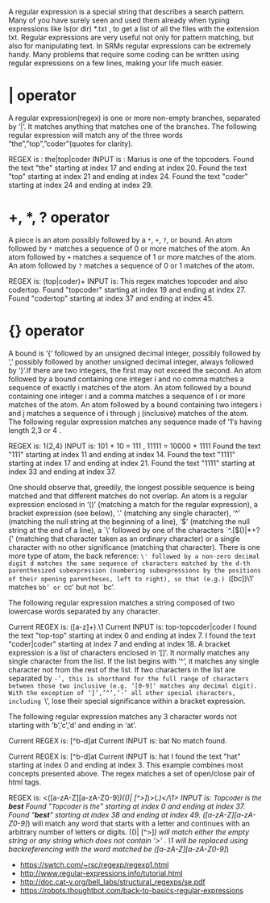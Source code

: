 A regular expression is a special string that describes a search pattern. Many of you have surely seen and used them already when typing expressions like ls(or dir) *.txt , to get a list of all the files with the extension txt. Regular expressions are very useful not only for pattern matching, but also for manipulating text. In SRMs regular expressions can be extremely handy. Many problems that require some coding can be written using regular expressions on a few lines, making your life much easier.

# | operator
A regular expression(regex) is one or more non-empty branches, separated by ‘|’. It matches anything that matches one of the branches. The following regular expression will match any of the three words “the”,”top”,”coder”(quotes for clarity).

REGEX is : the|top|coder
INPUT is : Marius is one of the topcoders.
Found the text "the" starting at index 17 and ending at index 20.
Found the text "top" starting at index 21 and ending at index 24.
Found the text "coder" starting at index 24 and ending at index 29.

# +, *, ? operator
A piece is an atom possibly followed by a `*`, `+`, `?`, or bound. An atom followed by `*` matches a sequence of 0 or more matches of the atom. An atom followed by `+` matches a sequence of 1 or more matches of the atom. An atom followed by `?` matches a sequence of 0 or 1 matches of the atom.

REGEX is: (top|coder)+
INPUT is: This regex matches topcoder and also codertop.
Found "topcoder" starting at index 19 and ending at index 27.
Found "codertop" starting at index 37 and ending at index 45.

# {} operator
A bound is ‘{‘ followed by an unsigned decimal integer, possibly followed by ‘,’ possibly followed by another unsigned decimal integer, always followed by ‘}’.If there are two integers, the first may not exceed the second. An atom followed by a bound containing one integer i and no comma matches a sequence of exactly i matches of the atom. An atom followed by a bound containing one integer i and a comma matches a sequence of i or more matches of the atom. An atom followed by a bound containing two integers i and j matches a sequence of i through j (inclusive) matches of the atom.
The following regular expression matches any sequence made of ’1′s having length 2,3 or 4 .

REGEX is: 1{2,4}
INPUT is: 101 + 10 = 111 , 11111 = 10000 + 1111
Found the text "111" starting at index 11 and ending at index 14.
Found the text "1111" starting at index 17 and ending at index 21.
Found the text "1111" starting at index 33 and ending at index 37.

One should observe that, greedily, the longest possible sequence is being matched and that different matches do not overlap. An atom is a regular expression enclosed in ‘()’ (matching a match for the regular expression), a bracket expression (see below), ‘.’ (matching any single character), ‘^’ (matching the null string at the beginning of a line), ‘$’ (matching the null string at the end of a line), a `\’ followed by one of the characters `^.[$()|*+?{\' (matching that character taken as an ordinary character) or a single character with no other significance (matching that character). There is one more type of atom, the back reference: `\' followed by a non-zero decimal digit d matches the same sequence of characters matched by the d-th parenthesized subexpression (numbering subexpressions by the positions of their opening parentheses, left to right), so that (e.g.) `([bc])\1′ matches `bb’ or `cc’ but not `bc’.

The following regular expression matches a string composed of two lowercase words separated by any character.

Current REGEX is: ([a-z]+).\1
Current INPUT is: top-topcoder|coder
I found the text "top-top" starting at index 0 and ending at index 7.
I found the text "coder|coder" starting at index 7 and ending at index 18.
A bracket expression is a list of characters enclosed in ‘[]‘. It normally matches any single character from the list. If the list begins with ‘^’, it matches any single character not from the rest of the list. If two characters in the list are separated by `-’, this is shorthand for the full range of characters between those two inclusive (e.g. ‘[0-9]‘ matches any decimal digit). With the exception of ‘]’,’^’,’-’ all other special characters, including `\’, lose their special significance within a bracket expression.

The following regular expression matches any 3 character words not starting with ‘b’,’c’,’d’ and ending in ‘at’.

Current REGEX is: [^b-d]at
Current INPUT is: bat
No match found.

Current REGEX is: [^b-d]at
Current INPUT is: hat
I found the text "hat" starting at index 0 and ending at index 3.
This example combines most concepts presented above. The regex matches a set of open/close pair of html tags.

REGEX is: <([a-zA-Z][a-zA-Z0-9]*)(()| [^>]*)>(.*)</\1>
INPUT is: <font size="2">Topcoder is the</font> <b>best</b>
Found "<font size="2">Topcoder is the</font>" starting at index 0 and ending at index 37.
Found "<b>best</b>" starting at index 38 and ending at index 49.
([a-zA-Z][a-zA-Z0-9]*) will match any word that starts with a letter and continues with an arbitrary number of letters or digits. 
(()| [^>]*) will match either the empty string or any string which does not contain ‘>’ . 
\1 will be replaced using backreferencing with the word matched be ([a-zA-Z][a-zA-Z0-9]*)

- https://swtch.com/~rsc/regexp/regexp1.html
- http://www.regular-expressions.info/tutorial.html
- http://doc.cat-v.org/bell_labs/structural_regexps/se.pdf
- https://robots.thoughtbot.com/back-to-basics-regular-expressions
